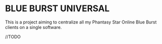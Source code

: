 # BLUE BURST UNIVERSAL
This is a project aiming to centralize all my Phantasy Star Online Blue Burst clients on a single software.

//TODO
